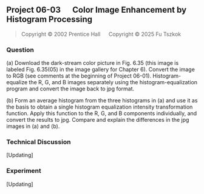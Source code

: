 ## Project 06-03 &emsp; Color Image Enhancement by Histogram Processing

> Copyright © 2002 Prentice Hall &emsp; Copyright © 2025 Fu Tszkok

### Question

(a) Download the dark-stream color picture in Fig. 6.35 (this image is labeled Fig. 6.35(05) in the image gallery for Chapter 6). Convert the image to RGB (see comments at the beginning of Project 06-01). Histogram-equalize the R, G, and B images separately using the histogram-equalization program and convert the image back to jpg format.

(b) Form an average histogram from the three histograms in (a) and use it as the basis to obtain a single histogram equalization intensity transformation function. Apply this function to the R, G, and B components individually, and convert the results to jpg. Compare and explain the differences in the jpg images in (a) and (b).

### Technical Discussion

[Updating]

### Experiment

[Updating]
